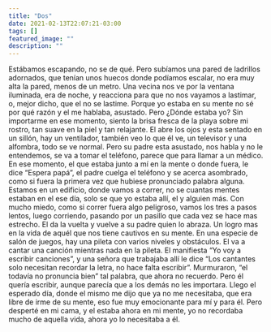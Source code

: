 ```yaml
---
title: "Dos"
date: 2021-02-13T22:07:21-03:00
tags: []
featured_image: ""
description: ""
---
```

Estábamos escapando, no se de qué. Pero subíamos una pared de ladrillos adornados, que tenían unos huecos donde podíamos escalar, no era muy alta la pared, menos de un metro. Una vecina nos ve por la ventana iluminada, era de noche, y reacciona para que no nos vayamos a lastimar, o, mejor dicho, que el no se lastime. Porque yo estaba en su mente no sé por qué razón y el me hablaba, asustado. Pero ¿Dónde estaba yo? Sin importarme en ese momento, siento la brisa fresca de la playa sobre mi rostro, tan suave en la piel y tan relajante. El abre los ojos y esta sentado en un sillón, hay un ventilador, también veo lo que él ve, un televisor y una alfombra, todo se ve normal. Pero su padre esta asustado, nos habla y no le entendemos, se va a tomar el teléfono, parece que para llamar a un médico. En ese momento, el que estaba junto a mí en la mente o donde fuera, le dice “Espera papá”, el padre cuelga el teléfono y se acerca asombrado, como si fuera la primera vez que hubiese pronunciado palabra alguna. Estamos en un edificio, donde vamos a correr, no se cuantas mentes estaban en el ese día, solo se que yo estaba allí, el y alguien más. Con mucho miedo, como si correr fuera algo peligroso, vamos los tres a pasos lentos, luego corriendo, pasando por un pasillo que cada vez se hace mas estrecho. El da la vuelta y vuelve a su padre quien lo abraza. Un logro mas en la vida de aquél que nos tiene cautivos en su mente. En una especie de salón de juegos, hay una pileta con varios niveles y obstáculos. El va a cantar una canción mientras nada en la pileta. El manifiesta “Yo voy a escribir canciones”, y una señora que trabajaba allí le dice “Los cantantes solo necesitan recordar la letra, no hace falta escribir”. Murmuraron, “el todavía no pronuncia bien” tal palabra, que ahora no recuerdo. Pero él quería escribir, aunque parecía que a los demás no les importara. Llego el esperado día, donde el mismo me dijo que ya no me necesitaba, que era libre de irme de su mente, eso fue muy emocionante para mí y para él. Pero desperté en mi cama, y el estaba ahora en mi mente, yo no recordaba mucho de aquella vida, ahora yo lo necesitaba a él.